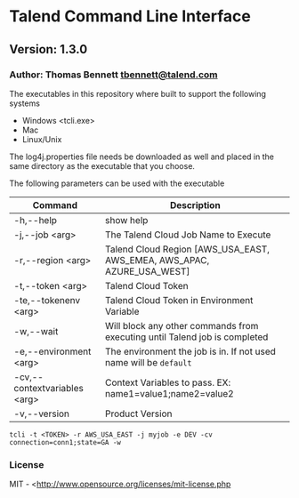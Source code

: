 # Talend Command Line Interface #
## Version: 1.3.0 ##
### Author: Thomas Bennett <tbennett@talend.com> ###

The executables in this repository where built to support the following systems
* Windows <tcli.exe>
* Mac <tcli>
* Linux/Unix <tcli>

The log4j.properties file needs be downloaded as well and placed in the same directory
as the executable that you choose.

The following parameters can be used with the executable

| Command  | Description |
| --- | --- |
| -h,--help  | show help
| -j,--job \<arg> | The Talend Cloud Job Name to Execute
| -r,--region \<arg> | Talend Cloud Region [AWS_USA_EAST, AWS_EMEA, AWS_APAC, AZURE_USA_WEST]
| -t,--token \<arg> | Talend Cloud Token
| -te,--tokenenv \<arg> | Talend Cloud Token in Environment Variable
| -w,--wait | Will block any other commands from executing until Talend job is completed
| -e,--environment \<arg> | The environment the job is in. If not used name will be `default`
| -cv,--contextvariables \<arg> | Context Variables to pass. EX: name1=value1;name2=value2
| -v,--version | Product Version




`
  tcli -t <TOKEN> -r AWS_USA_EAST -j myjob -e DEV -cv connection=conn1;state=GA -w
 `






### License
MIT - <http://www.opensource.org/licenses/mit-license.php

